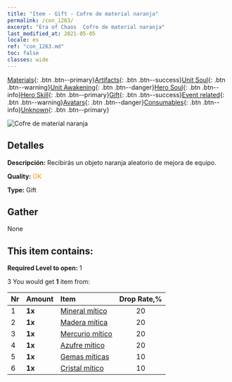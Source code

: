 ```yaml
---
title: "Item - Gift - Cofre de material naranja"
permalink: /con_1263/
excerpt: "Era of Chaos  Cofre de material naranja"
last_modified_at: 2021-05-05
locale: es
ref: "con_1263.md"
toc: false
classes: wide
---
```

 [Materials](/ItemsES/){: .btn .btn--primary}[Artifacts](/ItemsES/Artifacts/){: .btn .btn--success}[Unit Soul](/ItemsES/UnitSoul/){: .btn .btn--warning}[Unit Awakening](/ItemsES/UnitAwakening/){: .btn .btn--danger}[Hero Soul](/ItemsES/HeroSoul/){: .btn .btn--info}[Hero Skill](/ItemsES/HeroSkill/){: .btn .btn--primary}[Gift](/ItemsES/Gift/){: .btn .btn--success}[Event related](/ItemsES/Events/){: .btn .btn--warning}[Avatars](/ItemsES/Avatars/){: .btn .btn--danger}[Consumables](/ItemsES/Consumables/){: .btn .btn--info}[Unknown](/ItemsES/Unknown/){: .btn .btn--primary}

 ![Cofre de material naranja](/images/t/i_304002.png)

## Detalles
 **Descripción:** Recibirás un objeto naranja aleatorio de mejora de equipo.

 **Quality:** <span style="color: #FF8C00">OK</span>

 **Type:** Gift

## Gather

  None

## This item contains:

 **Required Level to open:** 1

 3 You would get **1** item  from:

  | Nr | Amount |     Item    | Drop Rate,% |
  |:---|:-------|:------------|:---------:|
  | 1 |  **1x** | [Mineral mítico](/ItemsES/mat_61/) | 20 | 
  | 2 |  **1x** | [Madera mítica](/ItemsES/mat_62/) | 20 | 
  | 3 |  **1x** | [Mercurio mítico](/ItemsES/mat_63/) | 20 | 
  | 4 |  **1x** | [Azufre mítico](/ItemsES/mat_64/) | 20 | 
  | 5 |  **1x** | [Gemas míticas](/ItemsES/mat_65/) | 10 | 
  | 6 |  **1x** | [Cristal mítico](/ItemsES/mat_66/) | 10 | 
